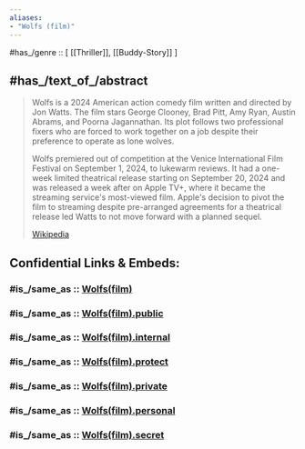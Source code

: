 ```yaml
---
aliases:
- "Wolfs (film)"
---
```


#has_/genre :: [ [[Thriller]], [[Buddy-Story]] ]
## #has_/text_of_/abstract 

> Wolfs is a 2024 American action comedy film written and directed by Jon Watts. 
> The film stars George Clooney, Brad Pitt, Amy Ryan, Austin Abrams, and Poorna Jagannathan. 
> Its plot follows two professional fixers who are forced to work together on a job despite their preference to operate as lone wolves.
>
> Wolfs premiered out of competition at the Venice International Film Festival on September 1, 2024, to lukewarm reviews. 
> It had a one-week limited theatrical release starting on September 20, 2024 and was released a week after on Apple TV+, 
> where it became the streaming service's most-viewed film. 
> Apple's decision to pivot the film to streaming despite pre-arranged agreements for a theatrical release led Watts to not move forward with a planned sequel.
>
> [Wikipedia](https://en.wikipedia.org/wiki/Wolfs%20(film))


## Confidential Links & Embeds: 

### #is_/same_as :: [Wolfs(film)](/_Standards/Society/Communication/Media/Movie/Movie-Genre/Thriller-Movie/Wolfs(film).md) 

### #is_/same_as :: [Wolfs(film).public](/_public/Society/Communication/Media/Movie/Movie-Genre/Thriller-Movie/Wolfs(film).public.md) 

### #is_/same_as :: [Wolfs(film).internal](/_internal/Society/Communication/Media/Movie/Movie-Genre/Thriller-Movie/Wolfs(film).internal.md) 

### #is_/same_as :: [Wolfs(film).protect](/_protect/Society/Communication/Media/Movie/Movie-Genre/Thriller-Movie/Wolfs(film).protect.md) 

### #is_/same_as :: [Wolfs(film).private](/_private/Society/Communication/Media/Movie/Movie-Genre/Thriller-Movie/Wolfs(film).private.md) 

### #is_/same_as :: [Wolfs(film).personal](/_personal/Society/Communication/Media/Movie/Movie-Genre/Thriller-Movie/Wolfs(film).personal.md) 

### #is_/same_as :: [Wolfs(film).secret](/_secret/Society/Communication/Media/Movie/Movie-Genre/Thriller-Movie/Wolfs(film).secret.md)

